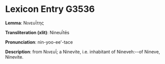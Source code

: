 # Lexicon Entry G3536

**Lemma**: Νινευΐτης

**Transliteration (xlit)**: Nineuḯtēs

**Pronunciation**: nin-yoo-ee'-tace

**Description**:
from Νινευΐ; a Ninevite, i.e. inhabitant of Nineveh:--of Nineve, Ninevite.
